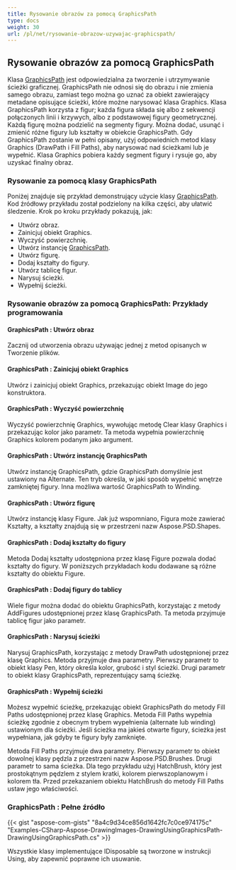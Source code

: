 ```yaml
---
title: Rysowanie obrazów za pomocą GraphicsPath
type: docs
weight: 30
url: /pl/net/rysowanie-obrazow-uzywajac-graphicspath/
---
```


## **Rysowanie obrazów za pomocą GraphicsPath**
Klasa [GraphicsPath](https://reference.aspose.com/psd/net/aspose.psd/graphicspath) jest odpowiedzialna za tworzenie i utrzymywanie ścieżki graficznej. GraphicsPath nie odnosi się do obrazu i nie zmienia samego obrazu, zamiast tego można go uznać za obiekt zawierający metadane opisujące ścieżki, które możne narysować klasa Graphics. Klasa GraphicsPath korzysta z figur; każda figura składa się albo z sekwencji połączonych linii i krzywych, albo z podstawowej figury geometrycznej. Każdą figurę można podzielić na segmenty figury. Można dodać, usunąć i zmienić różne figury lub kształty w obiekcie GraphicsPath. Gdy GraphicsPath zostanie w pełni opisany, użyj odpowiednich metod klasy Graphics (DrawPath i Fill Paths), aby narysować nad ścieżkami lub je wypełnić. Klasa Graphics pobiera każdy segment figury i rysuje go, aby uzyskać finalny obraz.
### **Rysowanie za pomocą klasy GraphicsPath**
Poniżej znajduje się przykład demonstrujący użycie klasy [GraphicsPath](https://reference.aspose.com/psd/net/aspose.psd/graphicspath). Kod źródłowy przykładu został podzielony na kilka części, aby ułatwić śledzenie. Krok po kroku przykłady pokazują, jak:

- Utwórz obraz.
- Zainicjuj obiekt Graphics.
- Wyczyść powierzchnię.
- Utwórz instancję [GraphicsPath](https://reference.aspose.com/psd/net/aspose.psd/graphicspath).
- Utwórz figurę.
- Dodaj kształty do figury.
- Utwórz tablicę figur.
- Narysuj ścieżki.
- Wypełnij ścieżki.


### **Rysowanie obrazów za pomocą GraphicsPath: Przykłady programowania**
#### **GraphicsPath : Utwórz obraz**
Zacznij od utworzenia obrazu używając jednej z metod opisanych w Tworzenie plików.
#### **GraphicsPath : Zainicjuj obiekt Graphics**
Utwórz i zainicjuj obiekt Graphics, przekazując obiekt Image do jego konstruktora.
#### **GraphicsPath : Wyczyść powierzchnię**
Wyczyść powierzchnię Graphics, wywołując metodę Clear klasy Graphics i przekazując kolor jako parametr. Ta metoda wypełnia powierzchnię Graphics kolorem podanym jako argument.
#### **GraphicsPath : Utwórz instancję GraphicsPath**
Utwórz instancję GraphicsPath, gdzie GraphicsPath domyślnie jest ustawiony na Alternate. Ten tryb określa, w jaki sposób wypełnić wnętrze zamkniętej figury. Inna możliwa wartość GraphicsPath to Winding.
#### **GraphicsPath : Utwórz figurę**
Utwórz instancję klasy Figure. Jak już wspomniano, Figura może zawierać Kształty, a kształty znajdują się w przestrzeni nazw Aspose.PSD.Shapes.
#### **GraphicsPath : Dodaj kształty do figury**
Metoda Dodaj kształty udostępniona przez klasę Figure pozwala dodać kształty do figury. W poniższych przykładach kodu dodawane są różne kształty do obiektu Figure.
#### **GraphicsPath : Dodaj figury do tablicy**
Wiele figur można dodać do obiektu GraphicsPath, korzystając z metody AddFigures udostępnionej przez klasę GraphicsPath. Ta metoda przyjmuje tablicę figur jako parametr.
#### **GraphicsPath : Narysuj ścieżki**
Narysuj GraphicsPath, korzystając z metody DrawPath udostępnionej przez klasę Graphics. Metoda przyjmuje dwa parametry. Pierwszy parametr to obiekt klasy Pen, który określa kolor, grubość i styl ścieżki. Drugi parametr to obiekt klasy GraphicsPath, reprezentujący samą ścieżkę.
#### **GraphicsPath : Wypełnij ścieżki**


Możesz wypełnić ścieżkę, przekazując obiekt GraphicsPath do metody Fill Paths udostępnionej przez klasę Graphics. Metoda Fill Paths wypełnia ścieżkę zgodnie z obecnym trybem wypełnienia (alternate lub winding) ustawionym dla ścieżki. Jeśli ścieżka ma jakieś otwarte figury, ścieżka jest wypełniana, jak gdyby te figury były zamknięte.

Metoda Fill Paths przyjmuje dwa parametry. Pierwszy parametr to obiekt dowolnej klasy pędzla z przestrzeni nazw Aspose.PSD.Brushes. Drugi parametr to sama ścieżka. Dla tego przykładu użyj HatchBrush, który jest prostokątnym pędzlem z stylem kratki, kolorem pierwszoplanowym i kolorem tła. Przed przekazaniem obiektu HatchBrush do metody Fill Paths ustaw jego właściwości.
### **GraphicsPath : Pełne źródło**
{{< gist "aspose-com-gists" "8a4c9d34ce856d1642fc7c0ce974175c" "Examples-CSharp-Aspose-DrawingImages-DrawingUsingGraphicsPath-DrawingUsingGraphicsPath.cs" >}}



Wszystkie klasy implementujące IDisposable są tworzone w instrukcji Using, aby zapewnić poprawne ich usuwanie.
